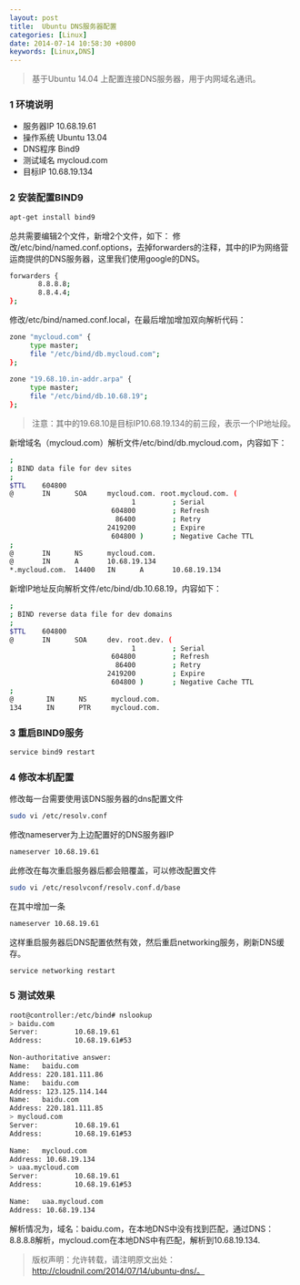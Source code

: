 ```yaml
---
layout: post
title:  Ubuntu DNS服务器配置
categories: [Linux]
date: 2014-07-14 10:58:30 +0800
keywords: [Linux,DNS]
---
```


>基于Ubuntu 14.04 上配置连接DNS服务器，用于内网域名通讯。

### 1 环境说明

* 服务器IP     10.68.19.61
* 操作系统     Ubuntu 13.04
* DNS程序      Bind9
* 测试域名     mycloud.com
* 目标IP       10.68.19.134

### 2 安装配置BIND9

```Bash
apt-get install bind9
```

总共需要编辑2个文件，新增2个文件，如下：
修改/etc/bind/named.conf.options，去掉forwarders的注释，其中的IP为网络营运商提供的DNS服务器，这里我们使用google的DNS。

```Bash
forwarders { 
       8.8.8.8; 
       8.8.4.4; 
}; 
```

修改/etc/bind/named.conf.local，在最后增加增加双向解析代码：

```Bash
zone "mycloud.com" { 
     type master; 
     file "/etc/bind/db.mycloud.com"; 
}; 
   
zone "19.68.10.in-addr.arpa" { 
     type master; 
     file "/etc/bind/db.10.68.19"; 
}; 
```

>注意：其中的19.68.10是目标IP10.68.19.134的前三段，表示一个IP地址段。

新增域名（mycloud.com）解析文件/etc/bind/db.mycloud.com，内容如下：

```Bash
; 
; BIND data file for dev sites 
; 
$TTL    604800 
@       IN      SOA     mycloud.com. root.mycloud.com. ( 
                              1         ; Serial 
                         604800         ; Refresh 
                          86400         ; Retry 
                        2419200         ; Expire 
                         604800 )       ; Negative Cache TTL 
; 
@       IN      NS      mycloud.com. 
@       IN      A       10.68.19.134 
*.mycloud.com.  14400   IN      A       10.68.19.134 
```

新增IP地址反向解析文件/etc/bind/db.10.68.19，内容如下：

```Bash
; 
; BIND reverse data file for dev domains 
; 
$TTL    604800 
@       IN      SOA     dev. root.dev. ( 
                              1         ; Serial 
                         604800         ; Refresh 
                          86400         ; Retry 
                        2419200         ; Expire 
                         604800 )       ; Negative Cache TTL 
; 
@        IN      NS      mycloud.com. 
134      IN      PTR     mycloud.com. 
```

### 3 重启BIND9服务

```Bash
service bind9 restart
```

### 4 修改本机配置

修改每一台需要使用该DNS服务器的dns配置文件

```Bash
sudo vi /etc/resolv.conf
```

修改nameserver为上边配置好的DNS服务器IP

```Bash
nameserver 10.68.19.61
```

此修改在每次重启服务器后都会赔覆盖，可以修改配置文件

```Bash
sudo vi /etc/resolvconf/resolv.conf.d/base 
```

在其中增加一条

```Bash
nameserver 10.68.19.61
```

这样重启服务器后DNS配置依然有效，然后重启networking服务，刷新DNS缓存。

```Bash
service networking restart
```

### 5 测试效果

```Bash
root@controller:/etc/bind# nslookup 
> baidu.com 
Server:         10.68.19.61 
Address:        10.68.19.61#53 
   
Non-authoritative answer: 
Name:   baidu.com 
Address: 220.181.111.86 
Name:   baidu.com 
Address: 123.125.114.144 
Name:   baidu.com 
Address: 220.181.111.85 
> mycloud.com 
Server:         10.68.19.61 
Address:        10.68.19.61#53 
   
Name:   mycloud.com 
Address: 10.68.19.134 
> uaa.mycloud.com 
Server:         10.68.19.61 
Address:        10.68.19.61#53 
   
Name:   uaa.mycloud.com 
Address: 10.68.19.134
```

解析情况为，域名：baidu.com，在本地DNS中没有找到匹配，通过DNS：8.8.8.8解析，mycloud.com在本地DNS中有匹配，解析到10.68.19.134.

>版权声明：允许转载，请注明原文出处：http://cloudnil.com/2014/07/14/ubuntu-dns/。